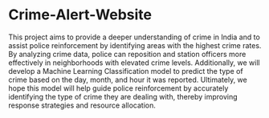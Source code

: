 # Crime-Alert-Website
This project aims to provide a deeper understanding of crime in India and to assist police reinforcement by identifying areas with the highest crime rates. By analyzing crime data, police can reposition and station officers more effectively in neighborhoods with elevated crime levels. Additionally, we will develop a Machine Learning Classification model to predict the type of crime based on the day, month, and hour it was reported. Ultimately, we hope this model will help guide police reinforcement by accurately identifying the type of crime they are dealing with, thereby improving response strategies and resource allocation.
